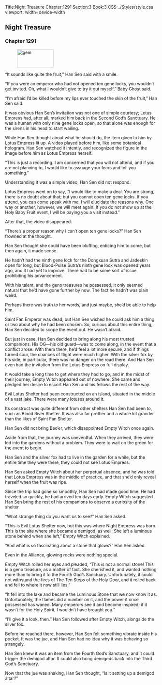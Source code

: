Title:Night Treasure 
Chapter:1291 
Section:3 
Book:3 
CSS:../Styles/style.css 
viewport: width=device-width
  
## Night Treasure
### Chapter 1291
  
<figure>
	<img src="../Images/gem.gif" alt="gem" id="gem" width="120" height="60" />
</figure>
  

  
“It sounds like quite the fruit,” Han Sen said with a smile.

“If you were an emperor who had not opened ten gene locks, you wouldn’t get invited. Oh, what I wouldn’t give to try it out myself,” Baby Ghost said.

“I’m afraid I’d be killed before my lips ever touched the skin of the fruit,” Han Sen said.

It was obvious Han Sen’s invitation was not one of simple courtesy; Lotus Empress had, after all, marked him back in the Second God’s Sanctuary. He was a human with only nine gene locks open, so that alone was enough for the sirens in his head to start wailing.

While Han Sen thought about what he should do, the item given to him by Lotus Empress lit up. A video played before him, like some botanical hologram. Han Sen watched it intently, and recognized the figure in the image before him as Lotus Empress herself.

“This is just a recording. I am concerned that you will not attend, and if you are not planning to, I would like to assuage your fears and tell you something.”

Understanding it was a simple video, Han Sen did not respond.

Lotus Empress went on to say, “I would like to make a deal. You are strong, there is no doubt about that; but you cannot open ten gene locks. If you attend, you can come speak with me. I will elucidate the reasons why. One way or another, however, we will meet again. If you do not show up at the Holy Baby Fruit event, I will be paying you a visit instead.”

After that, the video disappeared.

“There’s a proper reason why I can’t open ten gene locks?” Han Sen frowned at the thought.

Han Sen thought she could have been bluffing, enticing him to come, but then again, it made sense.

He hadn’t had the ninth gene lock for the Dongxuan Sutra and Jadeskin open for long, but Blood-Pulse Sutra’s ninth gene lock was opened years ago, and it had yet to improve. There had to be some sort of issue prohibiting his advancement.

With his talent, and the geno treasures he possessed, it only seemed natural that he’d have gone further by now. The fact he hadn’t was plain weird.

Perhaps there was truth to her words, and just maybe, she’d be able to help him.

Saint Fan Emperor was dead, but Han Sen wished he could ask him a thing or two about why he had been chosen. So, curious about this entire thing, Han Sen decided to scope the event out. He wasn’t afraid.

But just in case, Han Sen decided to bring along his most trusted companions. His OG—his old guard—was to come along, in the event that a conflict arose. With them there, he’d feel a lot more secure, and if things turned sour, the chances of flight were much higher. With the silver fox by his side, in particular, there was no danger on the road there. And Han Sen even had the invitation from the Lotus Empress on full display.

It would take a long time to get where they had to go, and in the midst of their journey, Empty Witch appeared out of nowhere. She came and pledged her desire to escort Han Sen and his fellows the rest of the way.

Evil Lotus Shelter had been constructed on an island, situated in the middle of a vast lake. There were many lotuses around it.

Its construct was quite different from other shelters Han Sen had been to, such as Blood River Shelter. It was also far prettier and a whole lot grander than the likes of Saint Fan Shelter.

Han Sen did not bring Bao’er, which disappointed Empty Witch once again.

Aside from that, the journey was uneventful. When they arrived, they were led into the gardens without a problem. They were to wait on the green for the event to begin.

Han Sen and the silver fox had to live in the garden for a while, but the entire time they were there, they could not see Lotus Empress.

Han Sen asked Empty Witch about her perpetual absence, and he was told that Lotus Empress was in the middle of practice, and that she’d only reveal herself when the fruit was ripe.

Since the trip had gone so smoothly, Han Sen had made good time. He had traveled so quickly, he had arrived ten days early. Empty Witch suggested Han Sen bring the rest of his companions to observe a curiosity of the shelter.

“What strange thing do you want us to see?” Han Sen asked.

“This is Evil Lotus Shelter now, but this was where Night Empress was born. This is the site where she became a demigod, as well. She left a luminous stone behind when she left,” Empty Witch explained.

“And what is so fascinating about a stone that glows?” Han Sen asked.

Even in the Alliance, glowing rocks were nothing special.

Empty Witch rolled her eyes and pleaded, “This is not a normal stone! This is a geno treasure, as a matter of fact. She cherished it, and wanted nothing more than to bring it to the Fourth God’s Sanctuary. Unfortunately, it could not withstand the fires of The Ten Steps of the Holy Door, and it rolled back and fell to where it now still lies.”

“It fell into the lake and became the Luminous Stone that we now know it as. Unfortunately, the flames did a number on it, and the power it once possessed has waned. Many emperors see it and become inspired; if it wasn’t for the Holy Spirit, I wouldn’t have brought you.”

“I’ll give it a look, then.” Han Sen followed after Empty Witch, alongside the silver fox.

Before he reached there, however, Han Sen felt something vibrate inside his pocket. It was the jue, and Han Sen had no idea why it was behaving so strangely.

Han Sen knew it was an item from the Fourth God’s Sanctuary, and it could trigger the demigod altar. It could also bring demigods back into the Third God’s Sanctuary.

Now that the jue was shaking, Han Sen thought, “Is it setting up a demigod altar?”